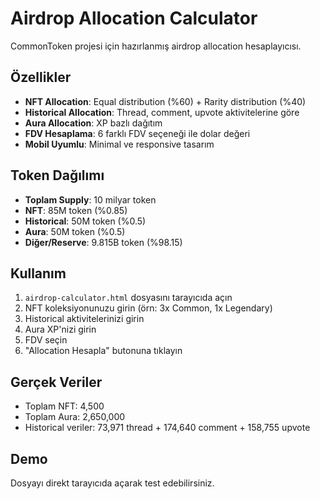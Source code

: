 # Airdrop Allocation Calculator

CommonToken projesi için hazırlanmış airdrop allocation hesaplayıcısı.

## Özellikler

- **NFT Allocation**: Equal distribution (%60) + Rarity distribution (%40)
- **Historical Allocation**: Thread, comment, upvote aktivitelerine göre
- **Aura Allocation**: XP bazlı dağıtım
- **FDV Hesaplama**: 6 farklı FDV seçeneği ile dolar değeri
- **Mobil Uyumlu**: Minimal ve responsive tasarım

## Token Dağılımı

- **Toplam Supply**: 10 milyar token
- **NFT**: 85M token (%0.85)
- **Historical**: 50M token (%0.5)  
- **Aura**: 50M token (%0.5)
- **Diğer/Reserve**: 9.815B token (%98.15)

## Kullanım

1. `airdrop-calculator.html` dosyasını tarayıcıda açın
2. NFT koleksiyonunuzu girin (örn: 3x Common, 1x Legendary)
3. Historical aktivitelerinizi girin
4. Aura XP'nizi girin
5. FDV seçin
6. "Allocation Hesapla" butonuna tıklayın

## Gerçek Veriler

- Toplam NFT: 4,500
- Toplam Aura: 2,650,000
- Historical veriler: 73,971 thread + 174,640 comment + 158,755 upvote

## Demo

Dosyayı direkt tarayıcıda açarak test edebilirsiniz.
